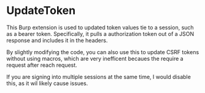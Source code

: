 # UpdateToken
This Burp extension is used to updated token values tie to a session, such as a bearer token. Specifically, it pulls a authorization token out of a JSON response and includes it in the headers.

By slightly modifying the code, you can also use this to update CSRF tokens without using macros, which are very inefficent becaues the require a request after reach request.

If you are signing into multiple sessions at the same time, I would disable this, as it wil likely cause issues.
